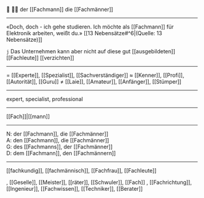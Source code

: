 🔵 👨‍💼 der [[Fachmann]]
die [[Fachmänner]]

---
«Doch, doch - ich gehe studieren. Ich möchte als [[Fachmann]] für
Elektronik arbeiten, weißt du.» [[13 Nebensätze#^6|(Quelle: 13 Nebensätze)]] 

`j` Das Unternehmen kann aber nicht auf diese gut [[ausgebildeten]] [[Fachleute]] [[verzichten]]


---
= [[Experte]], [[Spezialist]], [[Sachverständiger]]
≈ [[Kenner]], [[Profi]], [[Autorität]], [[Guru]]
≠ [[Laie]], [[Amateur]], [[Anfänger]], [[Stümper]]

---
expert, specialist, professional

---
[[Fach]]|[[mann]]

---
N: der [[Fachmann]], die [[Fachmänner]]  
A: den [[Fachmann]], die [[Fachmänner]]  
G: des [[Fachmanns]], der [[Fachmänner]]  
D: dem [[Fachmann]], den [[Fachmännern]]  

---
[[fachkundig]], [[fachmännisch]], [[Fachfrau]], [[Fachleute]]

, [[Geselle]], [[Meister]], [[räter]], [[Schwuler]], [[Fach]]
, [[Fachrichtung]], [[Ingenieur]], [[Fachwissen]], [[Techniker]], [[Berater]]